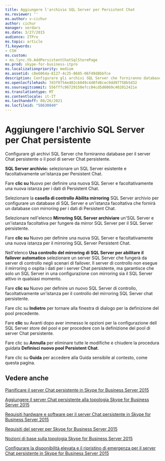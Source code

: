 ```yaml
---
title: Aggiungere l'archivio SQL Server per Persistent Chat
ms.reviewer: ''
ms.author: v-cichur
author: cichur
manager: serdars
ms.date: 3/27/2015
audience: ITPro
ms.topic: article
f1.keywords:
- CSH
ms.custom:
- ms.lync.tb.AddPersistentChatSqlStorePage
ms.prod: skype-for-business-itpro
ms.localizationpriority: medium
ms.assetid: c8e6064a-8127-4c25-8685-06f49d8bbfce
description: Configurare gli archivi SQL Server che forniranno database per il server Chat persistente o il pool di server Chat persistente.
ms.openlocfilehash: 7d3f9754e402c6049c4d0fd8cec9dd97758b5d32
ms.sourcegitcommit: 556fffc96729150efcc04cd5d6069c402012421e
ms.translationtype: MT
ms.contentlocale: it-IT
ms.lasthandoff: 08/26/2021
ms.locfileid: "58630840"
---
```

# <a name="add-persistent-chat-sql-server-store"></a>Aggiungere l'archivio SQL Server per Chat persistente
 
Configurare gli archivi SQL Server che forniranno database per il server Chat persistente o il pool di server Chat persistente.
  
 **SQL Server archivio:** selezionare un SQL Server esistente e facoltativamente un'istanza per Persistent Chat.
  
Fare **clic su** Nuovo per definire una nuova SQL Server e facoltativamente una nuova istanza per i dati di Persistent Chat.
  
Selezionare la **casella di controllo Abilita mirroring** SQL Server archivio per configurare un database di SQL Server e un'istanza facoltativa che fornirà un database con mirroring per i dati di Persistent Chat.
  
Selezionare nell'elenco **Mirroring SQL Server archiviare** un'SQL Server e un'istanza facoltativa per fungere da mirror SQL Server per il SQL Server persistente.
  
Fare **clic su** Nuovo per definire una nuova SQL Server e facoltativamente una nuova istanza per il mirroring SQL Server Persistent Chat.
  
Nell'elenco **Usa controllo del mirroring di SQL Server per abilitare il failover automatico** selezionare un server SQL Server che fungerà da server di controllo negli scenari di failover. Il server di controllo non esegue il mirroring o ospita i dati per i server Chat persistente, ma garantisce che solo un SQL Server in una configurazione con mirroring sia il SQL Server attivo in qualsiasi momento.
  
Fare **clic su** Nuovo per definire un nuovo SQL Server di controllo, facoltativamente un'istanza per il controllo del mirroring SQL Server chat persistente.
  
Fare clic su **Indietro** per tornare alla finestra di dialogo per la definizione del pool precedente.
  
Fare **clic** su Avanti dopo aver immesso le opzioni per la configurazione dell SQL Server store del pool e per procedere con la definizione del pool di server Chat persistente.
  
Fare clic su **Annulla** per eliminare tutte le modifiche e chiudere la procedura guidata **Definisci nuovo pool Persistent Chat**.
  
Fare clic su **Guida** per accedere alla Guida sensibile al contesto, come questa pagina.
  
## <a name="see-also"></a>Vedere anche

[Pianificare il server Chat persistente in Skype for Business Server 2015](../../plan-your-deployment/persistent-chat-server/persistent-chat-server.md)
  
[Aggiungere il server Chat persistente alla topologia Skype for Business Server 2015](../../deploy/deploy-persistent-chat-server/add-persistent-chat-server.md)
  
[Requisiti hardware e software per il server Chat persistente in Skype for Business Server 2015](../../plan-your-deployment/persistent-chat-server/hardware-and-software-requirements.md)
  
[Requisiti del server per Skype for Business Server 2015](../../plan-your-deployment/requirements-for-your-environment/server-requirements.md)
  
[Nozioni di base sulla topologia Skype for Business Server 2015](../../plan-your-deployment/topology-basics/topology-basics.md)
  
[Configurare la disponibilità elevata e il ripristino di emergenza per il server Chat persistente in Skype for Business Server 2015](../../deploy/deploy-persistent-chat-server/configure-hadr-for-persistent-chat.md)
